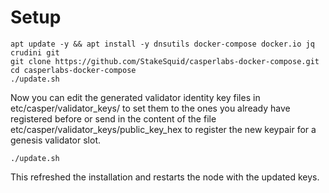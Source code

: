 Setup
=====

```
apt update -y && apt install -y dnsutils docker-compose docker.io jq crudini git
git clone https://github.com/StakeSquid/casperlabs-docker-compose.git
cd casperlabs-docker-compose
./update.sh

```

Now you can edit the generated validator identity key files in etc/casper/validator_keys/ to set them to the ones you already have registered before or send in the content of the file etc/casper/validator_keys/public_key_hex to register the new keypair for a genesis validator slot.

```
./update.sh
```

This refreshed the installation and restarts the node with the updated keys.




